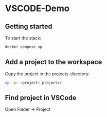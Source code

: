 # VSCODE-Demo

## Getting started

To start the stack:

```sh
docker compose up
```

## Add a project to the workspace

Copy the project in the projects-directory:

```sh
cp -pr <project> projects/
```

## Find project in VSCode

Open Folder -> Project
